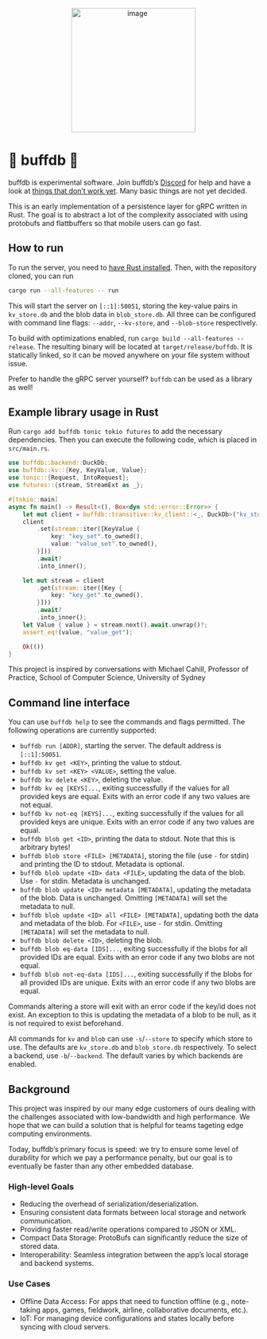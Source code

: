 <p align="center">
<a href="https://discord.com/channels/1267505649198305384/1267505649969795136"><img width="250" align="center" alt="image" src="https://sim.build/assets/images/image02.png?v=d300fa7d"></a>
</p>

# 🦁 buffdb 🦁

buffdb is experimental software. Join buffdb’s [Discord](https://discord.gg/P7KaMw3R) for help and
have a look at [things that don’t work yet](https://github.com/buffdb/buffdb/issues/). Many basic
things are not yet decided.

This is an early implementation of a persistence layer for gRPC written in Rust. The goal is to
abstract a lot of the complexity associated with using protobufs and flattbuffers so that mobile
users can go fast.

## How to run

To run the server, you need to [have Rust installed](https://rustup.rs/). Then, with the repository
cloned, you can run

```bash
cargo run --all-features -- run
```

This will start the server on `[::1]:50051`, storing the key-value pairs in `kv_store.db` and
the blob data in `blob_store.db`. All three can be configured with command line flags:
`--addr`, `--kv-store`, and `--blob-store` respectively.

To build with optimizations enabled, run `cargo build --all-features --release`. The resulting
binary will be located at `target/release/buffdb`. It is statically linked, so it can be moved
anywhere on your file system without issue.

Prefer to handle the gRPC server yourself? `buffdb` can be used as a library as well!

## Example library usage in Rust

Run `cargo add buffdb tonic tokio futures` to add the necessary dependencies. Then you can execute
the following code, which is placed in `src/main.rs`.

```rust
use buffdb::backend::DuckDb;
use buffdb::kv::{Key, KeyValue, Value};
use tonic::{Request, IntoRequest};
use futures::{stream, StreamExt as _};

#[tokio::main]
async fn main() -> Result<(), Box<dyn std::error::Error>> {
    let mut client = buffdb::transitive::kv_client::<_, DuckDb>("kv_store.db").await?;
    client
        .set(stream::iter([KeyValue {
            key: "key_set".to_owned(),
            value: "value_set".to_owned(),
        }]))
        .await?
        .into_inner();

    let mut stream = client
        .get(stream::iter([Key {
            key: "key_get".to_owned(),
        }]))
        .await?
        .into_inner();
    let Value { value } = stream.next().await.unwrap()?;
    assert_eq!(value, "value_get");

    Ok(())
}
```

This project is inspired by conversations with Michael Cahill, Professor of Practice, School of
Computer Science, University of Sydney

## Command line interface

You can use `buffdb help` to see the commands and flags permitted. The following operations are
currently supported:

- `buffdb run [ADDR]`, starting the server. The default address is `[::1]:50051`.
- `buffdb kv get <KEY>`, printing the value to stdout.
- `buffdb kv set <KEY> <VALUE>`, setting the value.
- `buffdb kv delete <KEY>`, deleting the value.
- `buffdb kv eq [KEYS]...`, exiting successfully if the values for all provided keys are equal.
  Exits with an error code if any two values are not equal.
- `buffdb kv not-eq [KEYS]...`, exiting successfully if the values for all provided keys are
  unique. Exits with an error code if any two values are equal.
- `buffdb blob get <ID>`, printing the data to stdout. Note that this is arbitrary bytes!
- `buffdb blob store <FILE> [METADATA]`, storing the file (use `-` for stdin) and printing the ID
  to stdout. Metadata is optional.
- `buffdb blob update <ID> data <FILE>`, updating the data of the blob. Use `-` for stdin. Metadata
  is unchanged.
- `buffdb blob update <ID> metadata [METADATA]`, updating the metadata of the blob. Data is
  unchanged. Omitting `[METADATA]` will set the metadata to null.
- `buffdb blob update <ID> all <FILE> [METADATA]`, updating both the data and metadata of the blob.
  For `<FILE>`, use `-` for stdin. Omitting `[METADATA]` will set the metadata to null.
- `buffdb blob delete <ID>`, deleting the blob.
- `buffdb blob eq-data [IDS]...`, exiting successfully if the blobs for all provided IDs are equal.
  Exits with an error code if any two blobs are not equal.
- `buffdb blob not-eq-data [IDS]...`, exiting successfully if the blobs for all provided IDs are
    unique. Exits with an error code if any two blobs are equal.

Commands altering a store will exit with an error code if the key/id does not exist. An exception
to this is updating the metadata of a blob to be null, as it is not required to exist beforehand.

All commands for `kv` and `blob` can use `-s`/`--store` to specify which store to use. The defaults
are `kv_store.db` and `blob_store.db` respectively. To select a backend, use `-b`/`--backend`. The
default varies by which backends are enabled.

## Background

This project was inspired by our many edge customers of ours dealing with the challenges associated
with low-bandwidth and high performance. We hope that we can build a solution that is helpful for
teams tageting edge computing environments.

Today, buffdb’s primary focus is speed: we try to ensure some level of durability for which we pay a
performance penalty, but our goal is to eventually be faster than any other embedded database.

### High-level Goals

- Reducing the overhead of serialization/deserialization.
- Ensuring consistent data formats between local storage and network communication.
- Providing faster read/write operations compared to JSON or XML.
- Compact Data Storage: ProtoBufs can significantly reduce the size of stored data.
- Interoperability: Seamless integration between the app’s local storage and backend systems.

### Use Cases

- Offline Data Access: For apps that need to function offline (e.g., note-taking apps, games,
  fieldwork, airline, collaborative documents, etc.).
- IoT: For managing device configurations and states locally before syncing with cloud servers.
